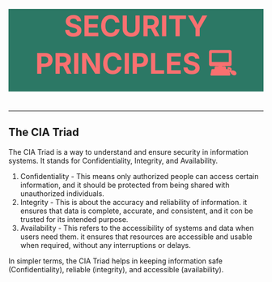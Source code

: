 <div align="center" style="font-size:28px; color:#FA7070; background-color:#2C7865;">
  <h1>SECURITY PRINCIPLES 💻</h1>
</div>

---

## The CIA Triad

The CIA Triad is a way to understand and ensure security in information systems. It stands for Confidentiality, Integrity, and Availability.

 01. Confidentiality - This means only authorized people can access certain information, and it should be protected from being shared with unauthorized individuals.
 02. Integrity - This is about the accuracy and reliability of information. it ensures that data is complete, accurate, and consistent, and it con be trusted for its intended purpose.
 03. Availability - This refers to the accessibility of systems and data when users need them. it ensures that resources are accessible and usable when required, without any interruptions or delays.

In simpler terms, the CIA Triad helps in keeping information safe (Confidentiality), reliable (integrity), and accessible (availability).